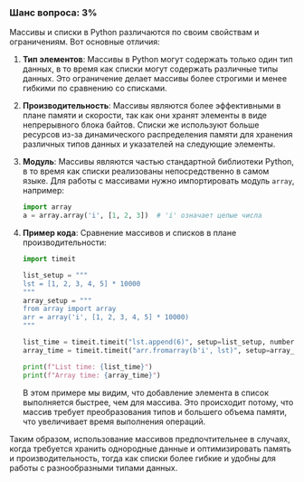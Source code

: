 ### Шанс вопроса: 3%

Массивы и списки в Python различаются по своим свойствам и ограничениям. Вот основные отличия:

1. **Тип элементов**: Массивы в Python могут содержать только один тип данных, в то время как списки могут содержать различные типы данных. Это ограничение делает массивы более строгими и менее гибкими по сравнению со списками.

2. **Производительность**: Массивы являются более эффективными в плане памяти и скорости, так как они хранят элементы в виде непрерывного блока байтов. Списки же используют больше ресурсов из-за динамического распределения памяти для хранения различных типов данных и указателей на следующие элементы.

3. **Модуль**: Массивы являются частью стандартной библиотеки Python, в то время как списки реализованы непосредственно в самом языке. Для работы с массивами нужно импортировать модуль `array`, например:
   ```python
   import array
   a = array.array('i', [1, 2, 3])  # 'i' означает целые числа
   ```

4. **Пример кода**: Сравнение массивов и списков в плане производительности:
   ```python
   import timeit

   list_setup = """
   lst = [1, 2, 3, 4, 5] * 10000
   """
   array_setup = """
   from array import array
   arr = array('i', [1, 2, 3, 4, 5] * 10000)
   """

   list_time = timeit.timeit("lst.append(6)", setup=list_setup, number=1000)
   array_time = timeit.timeit("arr.fromarray(b'i', lst)", setup=array_setup, number=1000)

   print(f"List time: {list_time}")
   print(f"Array time: {array_time}")
   ```
   В этом примере мы видим, что добавление элемента в список выполняется быстрее, чем для массива. Это происходит потому, что массив требует преобразования типов и большего объема памяти, что увеличивает время выполнения операций.

Таким образом, использование массивов предпочтительнее в случаях, когда требуется хранить однородные данные и оптимизировать память и производительность, тогда как списки более гибкие и удобны для работы с разнообразными типами данных.